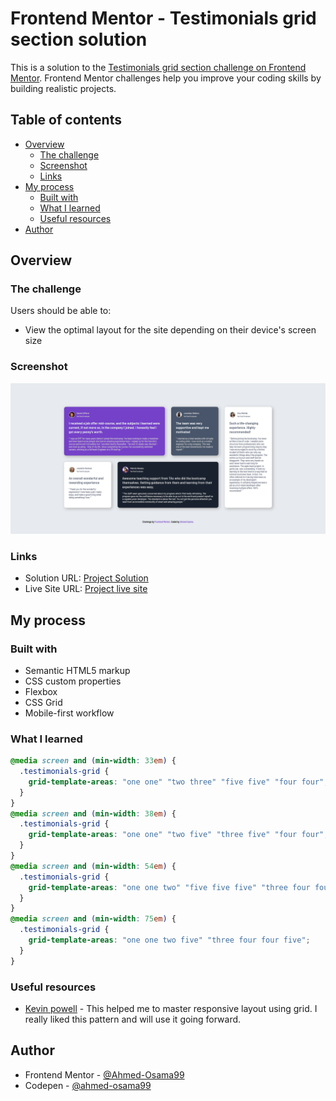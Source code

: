 # Frontend Mentor - Testimonials grid section solution

This is a solution to the [Testimonials grid section challenge on Frontend Mentor](https://www.frontendmentor.io/challenges/testimonials-grid-section-Nnw6J7Un7). Frontend Mentor challenges help you improve your coding skills by building realistic projects.

## Table of contents

- [Overview](#overview)
  - [The challenge](#the-challenge)
  - [Screenshot](#screenshot)
  - [Links](#links)
- [My process](#my-process)
  - [Built with](#built-with)
  - [What I learned](#what-i-learned)
  - [Useful resources](#useful-resources)
- [Author](#author)

## Overview

### The challenge

Users should be able to:

- View the optimal layout for the site depending on their device's screen size

### Screenshot

![](./Screenshot.png)

### Links

- Solution URL: [Project Solution](https://www.frontendmentor.io/solutions/mobile-first-responsive-layout-testimonails-kDY7IIvj0h)
- Live Site URL: [Project live site](https://ahmed-osama99.github.io/Testimonials-grid-challange/)

## My process

### Built with

- Semantic HTML5 markup
- CSS custom properties
- Flexbox
- CSS Grid
- Mobile-first workflow

### What I learned

```css
@media screen and (min-width: 33em) {
  .testimonials-grid {
    grid-template-areas: "one one" "two three" "five five" "four four";
  }
}
@media screen and (min-width: 38em) {
  .testimonials-grid {
    grid-template-areas: "one one" "two five" "three five" "four four";
  }
}
@media screen and (min-width: 54em) {
  .testimonials-grid {
    grid-template-areas: "one one two" "five five five" "three four four";
  }
}
@media screen and (min-width: 75em) {
  .testimonials-grid {
    grid-template-areas: "one one two five" "three four four five";
  }
}
```

### Useful resources

- [Kevin powell](https://www.youtube.com/watch?v=p3_xN2Zp1TY) - This helped me to master responsive layout using grid. I really liked this pattern and will use it going forward.

## Author

- Frontend Mentor - [@Ahmed-Osama99](https://www.frontendmentor.io/profile/Ahmed-Osama99)
- Codepen - [@ahmed-osama99](https://codepen.io/ahmed-osama99)
